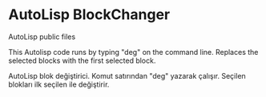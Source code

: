 # AutoLisp BlockChanger
AutoLisp public files

This Autolisp code runs by typing "deg" on the command line.
Replaces the selected blocks with the first selected block.

AutoLisp blok değiştirici.
Komut satırından "deg" yazarak çalışır.
Seçilen blokları ilk seçilen ile değiştirir.

